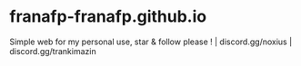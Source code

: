 # franafp-franafp.github.io
Simple web for my personal use, star &amp; follow please ! | discord.gg/noxius | discord.gg/trankimazin
